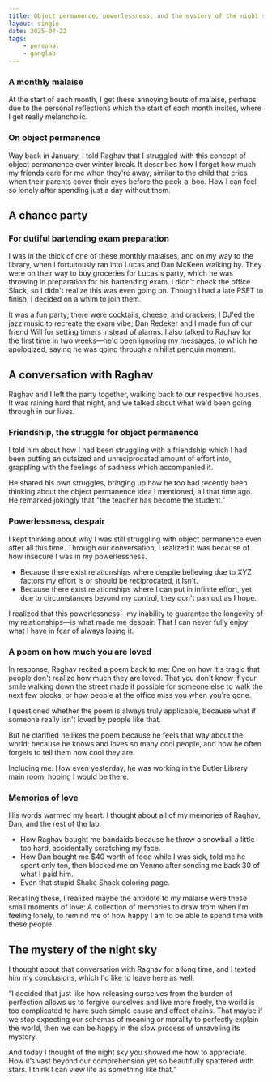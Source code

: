 ```yaml
---
title: Object permanence, powerlessness, and the mystery of the night sky
layout: single
date: 2025-04-22
tags:
    - personal
    - ganglab
---
```

### A monthly malaise
At the start of each month, I get these annoying bouts of malaise, perhaps due to the personal reflections which the start of each month incites, where I get really melancholic.

### On object permanence
Way back in January, I told Raghav that I struggled with this concept of object permanence over winter break. It describes how I forget how much my friends care for me when they're away, similar to the child that cries when their parents cover their eyes before the peek-a-boo. How I can feel so lonely after spending just a day without them.

## A chance party
### For dutiful bartending exam preparation
I was in the thick of one of these monthly malaises, and on my way to the library, when I fortuitously ran into Lucas and Dan McKeen walking by. They were on their way to buy groceries for Lucas's party, which he was throwing in preparation for his bartending exam. I didn't check the office Slack, so I didn't realize this was even going on. Though I had a late PSET to finish, I decided on a whim to join them.

It was a fun party; there were cocktails, cheese, and crackers; I DJ'ed the jazz music to recreate the exam vibe; Dan Redeker and I made fun of our friend Will for setting timers instead of alarms. I also talked to Raghav for the first time in two weeks—he'd been ignoring my messages, to which he apologized, saying he was going through a nihilist penguin moment.

## A conversation with Raghav
Raghav and I left the party together, walking back to our respective houses. It was raining hard that night, and we talked about what we'd been going through in our lives.

### Friendship, the struggle for object permanence
I told him about how I had been struggling with a friendship which I had been putting an outsized and unreciprocated amount of effort into,
grappling with the feelings of sadness which accompanied it.

He shared his own struggles, bringing up how he too had recently been thinking about the object permanence idea I mentioned, all that time ago. He remarked jokingly that "the teacher has become the student."

### Powerlessness, despair
I kept thinking about why I was still struggling with object permanence even after all this time. Through our conversation, I realized it was because of how insecure I was in my powerlessness.

- Because there exist relationships where despite believing due to XYZ factors my effort is or should be reciprocated, it isn't.
- Because there exist relationships where I can put in infinite effort, yet due to circumstances beyond my control, they don't pan out as I hope.

I realized that this powerlessness—my inability to guarantee the longevity of my relationships—is what made me despair. That I can never fully enjoy what I have in fear of always losing it.

### A poem on how much you are loved
In response, Raghav recited a poem back to me: One on how it's tragic that people don't realize how much they are loved. That you don't know if your smile walking down the street made it possible for someone else to walk the next few blocks; or how people at the office miss you when you're gone.

I questioned whether the poem is always truly applicable, because what if someone really isn't loved by people like that.

But he clarified he likes the poem because he feels that way about the world; because he knows and loves so many cool people, and how he often forgets to tell them how cool they are.

Including me. How even yesterday, he was working in the Butler Library main room, hoping I would be there.

### Memories of love
His words warmed my heart. I thought about all of my memories of Raghav, Dan, and the rest of the lab.

- How Raghav bought me bandaids because he threw a snowball a little too hard, accidentally scratching my face.
- How Dan bought me $40 worth of food while I was sick, told me he spent only ten, then blocked me on Venmo after sending me back 30 of what I paid him.
- Even that stupid Shake Shack coloring page.

Recalling these, I realized maybe the antidote to my malaise were these small moments of love: A collection of memories to draw from when I'm feeling lonely, to remind me of how happy I am to be able to spend time with these people.

## The mystery of the night sky
I thought about that conversation with Raghav for a long time, and I texted him my conclusions, which I'd like to leave here as well.

“I decided that just like how releasing ourselves from the burden of perfection allows us to forgive ourselves and live more freely, the world is too complicated to have such simple cause and effect chains. That maybe if we stop expecting our schemas of meaning or morality to perfectly explain the world, then we can be happy in the slow process of unraveling its mystery.  
  
And today I thought of the night sky you showed me how to appreciate. How it’s vast beyond our comprehension yet so beautifully spattered with stars. I think I can view life as something like that.”